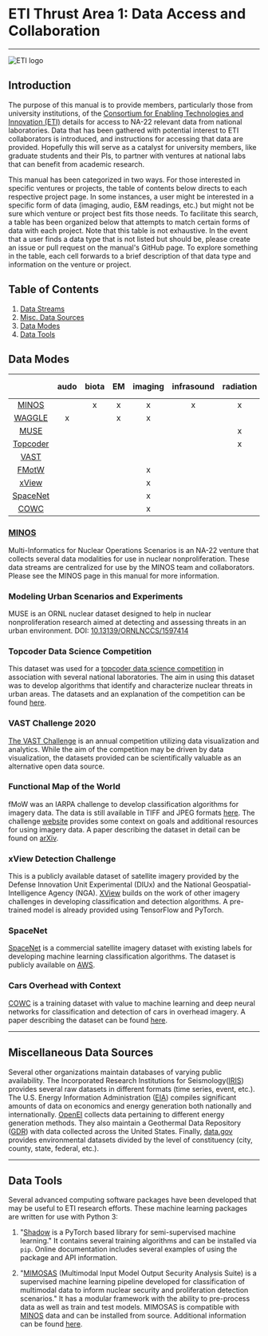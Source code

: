 # ETI Thrust Area 1: Data Access and Collaboration

***

![ETI logo](https://eti.gatech.edu/wp-content/uploads/sites/1003/2019/03/ETI-full_black-768x293.png)

## Introduction

The purpose of this manual is to provide members, particularly those from
university institutions, of the [Consortium for Enabling Technologies and
Innovation (ETI)](https://eti.gatech.edu) details for access to NA-22
relevant data from national laboratories.
Data that has been gathered with potential interest to ETI collaborators is
introduced, and instructions for accessing that data are provided.
Hopefully this will serve as a catalyst for university members, like graduate
students and their PIs, to partner with ventures at national labs that can
benefit from academic research.

This manual has been categorized in two ways. For those interested in specific
ventures or projects, the table of contents below directs to each respective
project page. In some instances, a user might be interested in a specific form
of data (imaging, audio, E&M readings, etc.) but might not be sure which venture
or project best fits those needs. To facilitate this search, a table has been
organized below that attempts to match certain forms of data with each project.
Note that this table is not exhaustive. In the event that a user finds a data
type that is not listed but should be, please create an issue or pull request
on the manual's GitHub page. To explore something in the table, each
cell forwards to a brief description of that data type and information on the
venture or project.

## Table of Contents

1. [Data Streams](#data-tools)
2. [Misc. Data Sources](#miscellaneous-data-sources)
3. [Data Modes](#data-modes)
4. [Data Tools](#data-tools)

## Data Modes

|                                                 |audo           |biota          |EM             |imaging        |infrasound     |radiation      |seismo-acoustic|video          |
|:-----------------------------------------------:|:-------------:|:-------------:|:-------------:|:-------------:|:-------------:|:-------------:|:-------------:|:-------------:|
|[MINOS](#minos)                                  |               |       x       |       x       |       x       |       x       |       x       |       x       |               |
|[WAGGLE](#waggle)                                |       x       |               |       x       |       x       |               |               |       x       |       x       |
|[MUSE](#modeling-urban-scenarios-and-experiments)|               |               |               |               |               |       x       |               |               |
|[Topcoder](#topcoder-data-science-competition)   |               |               |               |               |               |       x       |               |               |
|[VAST](#vast-challenge-2020)                     |               |               |               |               |               |               |               |               |
|[FMotW](#functional-map-of-the-world)            |               |               |               |       x       |               |               |               |               |
|[xView](#xview-detection-challenge)              |               |               |               |       x       |               |               |               |               |
|[SpaceNet](#spacenet)                            |               |               |               |       x       |               |               |               |               |
|[COWC](#cars-overhead-with-context)              |               |               |               |       x       |               |               |               |               |

### [MINOS](MINOS.md)

Multi-Informatics for Nuclear Operations Scenarios is an NA-22 venture that collects several data modalities for use in nuclear nonproliferation. These data streams are centralized for use by the MINOS team and collaborators. Please see the MINOS page in this manual for more information.

### Modeling Urban Scenarios and Experiments

MUSE is an ORNL nuclear dataset designed to help in nuclear nonproliferation research aimed at detecting and assessing threats in an urban environment.
DOI: [10.13139/ORNLNCCS/1597414](https://doi.ccs.ornl.gov/ui/doi/74)

### Topcoder Data Science Competition

This dataset was used for a [topcoder data science competition](https://www.topcoder.com/lp/detect-radiation) in association with several national laboratories. The aim in using this dataset was to develop algorithms that identify and characterize nuclear threats in urban areas. The datasets and an explanation of the competition can be found [here](https://www.topcoder.com/challenges/30085346).

### VAST Challenge 2020

[The VAST Challenge](https://vast-challenge.github.io/2020/) is an annual competition utilizing data visualization and analytics. While the aim of the competition may be driven by data visualization, the datasets provided can be scientifically valuable as an alternative open data source.

### Functional Map of the World

fMoW was an IARPA challenge to develop classification algorithms for imagery data. The data is still available in TIFF and JPEG formats [here](https://github.com/fMoW/dataset). The challenge [website](https://www.iarpa.gov/challenges/fmow.html) provides some context on goals and additional resources for using imagery data. A paper describing the dataset in detail can be found on [arXiv](https://arxiv.org/abs/1711.07846).

### xView Detection Challenge

This is a publicly available dataset of satellite imagery provided by the Defense Innovation Unit Experimental (DIUx) and the National Geospatial-Intelligence Agency (NGA). [XView](http://xviewdataset.org/) builds on the work of other imagery challenges in developing classification and detection algorithms. A pre-trained model is already provided using TensorFlow and PyTorch.

### SpaceNet

[SpaceNet](https://spacenetchallenge.github.io/) is a commercial satellite imagery dataset with existing labels for developing machine learning classification algorithms. The dataset is publicly available on [AWS](https://registry.opendata.aws/spacenet/).

### Cars Overhead with Context

[COWC](https://gdo152.llnl.gov/cowc/) is a training dataset with value to machine learning and deep neural networks for classification and detection of cars in overhead imagery. A paper describing the dataset can be found [here](https://gdo152.llnl.gov/cowc/mundhenk_et_al_eccv_2016.pdf).

***

## Miscellaneous Data Sources

Several other organizations maintain databases of varying public availability. The Incorporated Research Institutions for Seismology([IRIS](http://ds.iris.edu/ds/nodes/dmc/data/)) provides several raw datasets in different formats (time series, event, etc.). The U.S. Energy Information Administration ([EIA](https://www.eia.gov/opendata/)) compiles significant amounts of data on economics and energy generation both nationally and internationally. [OpenEI](https://openei.org/datasets/dataset) collects data pertaining to different energy generation methods. They also maintain a Geothermal Data Repository ([GDR](https://gdr.openei.org/submissions/all)) with data collected across the United States. Finally, [data.gov](https://catalog.data.gov/dataset) provides environmental datasets divided by the level of constituency (city, county, state, federal, etc.).

***

## Data Tools

Several advanced computing software packages have been developed that may be useful to ETI research efforts. These machine learning packages are written for use with Python 3:

1. "[Shadow](https://shadow-ssml.readthedocs.io/en/latest/) is a PyTorch based library for semi-supervised machine learning." It contains several training algorithms and can be installed via `pip`. Online documentation includes several examples of using the package and API information.

2. "[MIMOSAS](https://github.com/nonproliferation/mimosas) (Multimodal Input Model Output Security Analysis Suite) is a supervised machine learning pipeline developed for classification of multimodal data to inform nuclear security and proliferation detection scenarios." It has a modular framework with the ability to pre-process data as well as train and test models. MIMOSAS is compatible with [MINOS](MINOS.md) data and can be installed from source. Additional information can be found [here](https://complexity.berkeley.edu/mimosas/).
